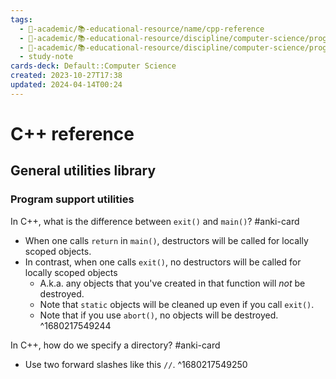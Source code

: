 ```yaml
---
tags:
  - 🔴-academic/📚-educational-resource/name/cpp-reference
  - 🔴-academic/📚-educational-resource/discipline/computer-science/programming-language/cpp
  - 🔴-academic/📚-educational-resource/discipline/computer-science/programming-language/c
  - study-note
cards-deck: Default::Computer Science
created: 2023-10-27T17:38
updated: 2024-04-14T00:24
---
```


# C++ reference

## General utilities library

### Program support utilities

In C++, what is the difference between `exit()` and `main()`? #anki-card
- When one calls `return` in `main()`, destructors will be called for locally scoped objects.
- In contrast, when one calls `exit()`, no destructors will be called for locally scoped objects
	- A.k.a. any objects that you've created in that function will *not* be destroyed.
	- Note that <span class="spoiler">`static`</span> objects will be cleaned up even if you call `exit()`.
	- Note that if you use <span class="spoiler">`abort()`</span>, no objects will be destroyed.
^1680217549244


In C++, how do we specify a directory? #anki-card
- Use two forward slashes like this `//`.
^1680217549250






